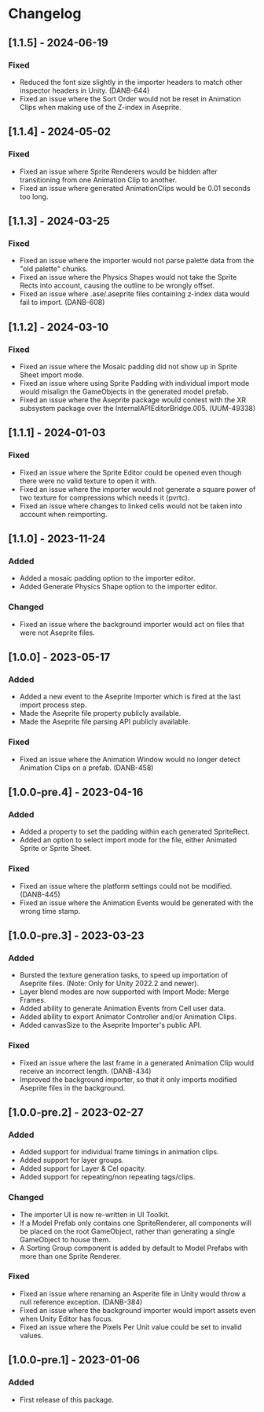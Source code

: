 # Changelog
## [1.1.5] - 2024-06-19
### Fixed
- Reduced the font size slightly in the importer headers to match other inspector headers in Unity. (DANB-644) 
- Fixed an issue where the Sort Order would not be reset in Animation Clips when making use of the Z-index in Aseprite.

## [1.1.4] - 2024-05-02
### Fixed
- Fixed an issue where Sprite Renderers would be hidden after transitioning from one Animation Clip to another.
- Fixed an issue where generated AnimationClips would be 0.01 seconds too long.

## [1.1.3] - 2024-03-25
### Fixed
- Fixed an issue where the importer would not parse palette data from the "old palette" chunks.
- Fixed an issue where the Physics Shapes would not take the Sprite Rects into account, causing the outline to be wrongly offset.
- Fixed an issue where .ase/.aseprite files containing z-index data would fail to import. (DANB-608)

## [1.1.2] - 2024-03-10
### Fixed
- Fixed an issue where the Mosaic padding did not show up in Sprite Sheet import mode.
- Fixed an issue where using Sprite Padding with individual import mode would misalign the GameObjects in the generated model prefab.
- Fixed an issue where the Aseprite package would contest with the XR subsystem package over the InternalAPIEditorBridge.005. (UUM-49338)

## [1.1.1] - 2024-01-03
### Fixed
- Fixed an issue where the Sprite Editor could be opened even though there were no valid texture to open it with.
- Fixed an issue where the importer would not generate a square power of two texture for compressions which needs it (pvrtc).
- Fixed an issue where changes to linked cells would not be taken into account when reimporting.

## [1.1.0] - 2023-11-24
### Added
- Added a mosaic padding option to the importer editor.
- Added Generate Physics Shape option to the importer editor.

### Changed
- Fixed an issue where the background importer would act on files that were not Aseprite files.

## [1.0.0] - 2023-05-17
### Added
- Added a new event to the Aseprite Importer which is fired at the last import process step.
- Made the Aseprite file property publicly available.
- Made the Aseprite file parsing API publicly available.

### Fixed
- Fixed an issue where the Animation Window would no longer detect Animation Clips on a prefab. (DANB-458)

## [1.0.0-pre.4] - 2023-04-16
### Added
- Added a property to set the padding within each generated SpriteRect.
- Added an option to select import mode for the file, either Animated Sprite or Sprite Sheet.

### Fixed
- Fixed an issue where the platform settings could not be modified. (DANB-445)
- Fixed an issue where the Animation Events would be generated with the wrong time stamp.

## [1.0.0-pre.3] - 2023-03-23
### Added
- Bursted the texture generation tasks, to speed up importation of Aseprite files. (Note: Only for Unity 2022.2 and newer).
- Layer blend modes are now supported with Import Mode: Merge Frames.
- Added ability to generate Animation Events from Cell user data.
- Added ability to export Animator Controller and/or Animation Clips.
- Added canvasSize to the Aseprite Importer's public API.

### Fixed
- Fixed an issue where the last frame in a generated Animation Clip would receive an incorrect length. (DANB-434)
- Improved the background importer, so that it only imports modified Aseprite files in the background.

## [1.0.0-pre.2] - 2023-02-27
### Added
- Added support for individual frame timings in animation clips.
- Added support for layer groups.
- Added support for Layer & Cel opacity.
- Added support for repeating/non repeating tags/clips.

### Changed
- The importer UI is now re-written in UI Toolkit.
- If a Model Prefab only contains one SpriteRenderer, all components will be placed on the root GameObject, rather than generating a single GameObject to house them.
- A Sorting Group component is added by default to Model Prefabs with more than one Sprite Renderer.

### Fixed
- Fixed an issue where renaming an Asperite file in Unity would throw a null reference exception. (DANB-384)
- Fixed an issue where the background importer would import assets even when Unity Editor has focus.
- Fixed an issue where the Pixels Per Unit value could be set to invalid values.

## [1.0.0-pre.1] - 2023-01-06
### Added
- First release of this package.
